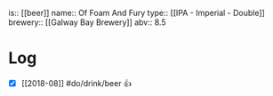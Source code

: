 is:: [[beer]]
name:: Of Foam And Fury
type:: [[IPA - Imperial - Double]]
brewery:: [[Galway Bay Brewery]]
abv:: 8.5

# Log
- [x] [[2018-08]] #do/drink/beer 👍
